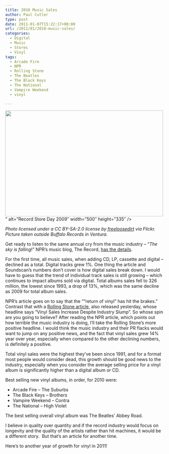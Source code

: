 ```yaml
---
title: 2010 Music Sales
author: Paul Cutler
type: post
date: 2011-01-07T15:22:17+00:00
url: /2011/01/2010-music-sales/
categories:
  - Digital
  - Music
  - Stores
  - Vinyl
tags:
  - Arcade Fire
  - NPR
  - Rolling Stone
  - The Beatles
  - The Black Keys
  - The National
  - Vampire Weekend
  - vinyl

---
```

<img alt="" src="https://i2.wp.com/farm4.static.flickr.com/3377/3453432483_0dbb73bcf6.jpg?resize=500%2C335" title="Record Store Day 2009" class="alignnone" width="500" height="335" data-recalc-dims="1" /></a>&#8221; alt=&#8221;Record Store Day 2009&#8243; width=&#8221;500&#8243; height=&#8221;335&#8243; /></a>
  
_Photo licensed under a CC BY-SA-2.0 license by [freeloosedirt][1] via Flickr. Picture taken outside Buffalo Records in Ventura._

Get ready to listen to the same annual cry from the music industry &#8211; &#8220;_The sky is falling_!&#8221; NPR&#8217;s music blog, The Record, [has the details][2].

For the first time, all music sales, when adding CD, LP, cassette and digital &#8211; declined as a total. Digital tracks grew 1%. One thing the article and Soundscan&#8217;s numbers don&#8217;t cover is how digital sales break down. I would have to guess that the trend of individual track sales is still growing &#8211; which continues to impact albums sold via digital. Total albums sales fell to 326 million, the lowest since 1993, a drop of 13%, which was the same decline as 2009 for total album sales.

NPR&#8217;s article goes on to say that the &#8220;&#8221;return of vinyl&#8221; has hit the brakes.&#8221; Contrast that with a [Rolling Stone article][3], also released yesterday, whose headline says &#8220;Vinyl Sales Increase Despite Industry Slump&#8221;. So whose spin are you going to believe? After reading the NPR article, which points out how terrible the music industry is doing, I&#8217;ll take the Rolling Stone&#8217;s more positive headline. I would think the music industry and their PR flacks would want to jump on any positive news, and the fact that vinyl sales grew 14% year over year, especially when compared to the other declining numbers, is definitely a positive.

Total vinyl sales were the highest they&#8217;ve been since 1991, and for a format most people would consider dead, this growth should be good news to the industry, especially when you consider the average selling price for a vinyl album is significantly higher than a digital album or CD.

Best selling new vinyl albums, in order, for 2010 were:

  * Arcade Fire &#8211; The Suburbs
  * The Black Keys &#8211; Brothers
  * Vampire Weekend &#8211; Contra
  * The National &#8211; High Violet

The best selling overall vinyl album was The Beatles&#8217; Abbey Road.

I believe in quality over quantity and if the record industry would focus on longevity and the quality of the artists rather than hit machines, it would be a different story.  But that&#8217;s an article for another time.

Here&#8217;s to another year of growth for vinyl in 2011!

 [1]: http://www.flickr.com/photos/freeloosedirt/3453432483/
 [2]: http://www.npr.org/blogs/therecord/2011/01/06/132694660/2010-was-a-very-bad-year-for-trying-to-sell-music
 [3]: http://www.rollingstone.com/music/news/vinyl-sales-increase-despite-industry-slump-20110106